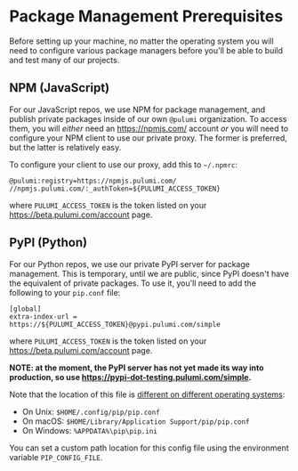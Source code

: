 # Package Management Prerequisites

Before setting up your machine, no matter the operating system you will need to configure various package managers before you'll be able to build and test many of our projects.

## NPM (JavaScript)

For our JavaScript repos, we use NPM for package management, and publish private packages inside of our own `@pulumi` organization.  To access them, you will _either_ need an https://npmjs.com/ account _or_ you will need to configure your NPM client to use our private proxy.  The former is preferred, but the latter is relatively easy.

To configure your client to use our proxy, add this to `~/.npmrc`:

```
@pulumi:registry=https://npmjs.pulumi.com/
//npmjs.pulumi.com/:_authToken=${PULUMI_ACCESS_TOKEN}
```

where `PULUMI_ACCESS_TOKEN` is the token listed on your https://beta.pulumi.com/account page.

## PyPI (Python)

For our Python repos, we use our private PyPI server for package management.  This is temporary, until we are public, since PyPI doesn't have the equivalent of private packages.  To use it, you'll need to add the following to your `pip.conf` file:

```
[global]
extra-index-url = https://${PULUMI_ACCESS_TOKEN}@pypi.pulumi.com/simple
```

where `PULUMI_ACCESS_TOKEN` is the token listed on your https://beta.pulumi.com/account page.

**NOTE: at the moment, the PyPI server has not yet made its way into production, so use https://pypi-dot-testing.pulumi.com/simple.**

Note that the location of this file is [different on different operating systems](https://pip.pypa.io/en/stable/user_guide/#config-file):

* On Unix: `$HOME/.config/pip/pip.conf`
* On macOS: `$HOME/Library/Application Support/pip/pip.conf`
* On Windows: `%APPDATA%\pip\pip.ini`

You can set a custom path location for this config file using the environment variable `PIP_CONFIG_FILE`.